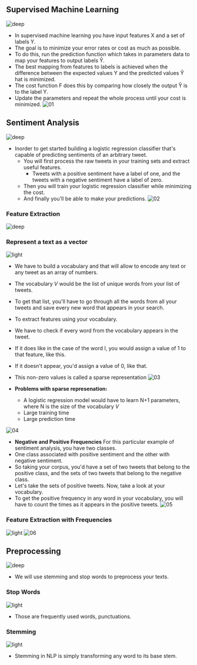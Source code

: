 ## Supervised Machine Learning
![deep](https://user-images.githubusercontent.com/12748752/134754236-8d5549c9-bd05-408d-ba63-0d56ab83c999.png)
- In supervised machine learning you have input features X and a set of labels Y.
- The goal is to minimize your error rates or cost as much as possible.
- To do this, run the prediction function which takes in parameters data to map your features to output labels Ŷ.
- The best mapping from features to labels is achieved when the difference between the expected values Y and the predicted values Ŷ hat is minimized.
- The cost function F does this by comparing how closely the output Ŷ is to the label Y.
- Update the parameters and repeat the whole process until your cost is minimized.
![01](https://user-images.githubusercontent.com/12748752/134764768-3c35e880-a503-497d-99c3-bf6162caa0e7.png)


## Sentiment Analysis
![deep](https://user-images.githubusercontent.com/12748752/134754236-8d5549c9-bd05-408d-ba63-0d56ab83c999.png)
* Inorder to get started building a logistic regression classifier that's capable of predicting sentiments of an arbitrary tweet. 
    * You will first process the raw tweets in your training sets and extract useful features.
      * Tweets with a positive sentiment have a label of one, and the tweets with a negative sentiment have a label of zero.
    * Then you will train your logistic regression classifier while minimizing the cost. 
    * And finally you'll be able to make your predictions.
![02](https://user-images.githubusercontent.com/12748752/134764773-8352729a-6053-45c3-87c0-0ef837718f07.png)

### Feature Extraction
![deep](https://user-images.githubusercontent.com/12748752/134754236-8d5549c9-bd05-408d-ba63-0d56ab83c999.png)

### Represent a text as a vector
![light](https://user-images.githubusercontent.com/12748752/134754235-ae8efaf0-a27a-46f0-b439-b114cbb8cf3e.png)
* We have to build a vocabulary and that will allow to encode any text or any tweet as an array of numbers.
* The vocabulary *V* would be the list of unique words from your list of tweets.
* To get that list, you'll have to go through all the words from all your tweets and save every new word that appears in your search.
* To extract features using your vocabulary. 
* We have to check if every word from the vocabulary appears in the tweet.
*  If it does like in the case of the word I, you would assign a value of 1 to that feature, like this.
*  If it doesn't appear, you'd assign a value of 0, like that. 
*  This non-zero values is called a sparse representation
![03](https://user-images.githubusercontent.com/12748752/134764775-5a6ab569-b3c0-4a14-8aec-ed2c5c99bb32.png)

*  **Problems with sparse represenation:**
    - A logistic regression model would have to learn N+1 parameters, where N is the size of the vocabulary *V* 
    - Large training time
    - Large prediction time

![04](https://user-images.githubusercontent.com/12748752/134764777-ba2dcbda-3bc3-4f4e-bde1-5c1c9da22d8d.png)

* **Negative and Positive Frequencies** For this particular example of sentiment analysis, you have two classes.
*  One class associated with positive sentiment and the other with negative sentiment. 
*  So taking your corpus, you'd have a set of two tweets that belong to the positive class, and the sets of two tweets that belong to the negative class. 
*  Let's take the sets of positive tweets. Now, take a look at your vocabulary.
*   To get the positive frequency in any word in your vocabulary, you will have to count the times as it appears in the positive tweets.
![05](https://user-images.githubusercontent.com/12748752/134764778-e30215db-26aa-4b8f-8731-cf401c99813f.png)

### Feature Extraction with Frequencies
![light](https://user-images.githubusercontent.com/12748752/134754235-ae8efaf0-a27a-46f0-b439-b114cbb8cf3e.png)
![06](https://user-images.githubusercontent.com/12748752/134764780-4de98363-f86d-4b3a-84cd-dc4e6e3dbfd8.png)

## Preprocessing
![deep](https://user-images.githubusercontent.com/12748752/134754236-8d5549c9-bd05-408d-ba63-0d56ab83c999.png)
* We will use stemming and stop words to preprocess your texts.
### Stop Words
![light](https://user-images.githubusercontent.com/12748752/134754235-ae8efaf0-a27a-46f0-b439-b114cbb8cf3e.png)
* Those are frequently used words, punctuations.
### Stemming
  ![light](https://user-images.githubusercontent.com/12748752/134754235-ae8efaf0-a27a-46f0-b439-b114cbb8cf3e.png)
* Stemming in NLP is simply transforming any word to its base stem.


